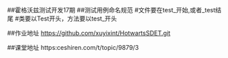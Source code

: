 ##霍格沃兹测试开发17期
##测试用例命名规范
#文件要在test_开始,或者_test结尾
#类要以Test开头，方法要以test_开头

##作业地址
https://github.com/xuyixint/HotwartsSDET.git

##课堂地址
https:ceshiren.com/t/topic/9879/3


